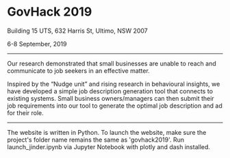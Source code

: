 # GovHack 2019

Building 15 UTS, 632 Harris St, Ultimo, NSW 2007

6-8 September, 2019

___

Our research demonstrated that small businesses are unable to reach and 
communicate to job seekers in an effective matter. 

Inspired by the “Nudge unit” and rising research in behavioural insights, 
we have developed a simple job description generation tool that connects to existing systems. 
Small business owners/managers can then submit their job requirements into our tool to generate 
the optimal job description and ad for their role.

___

The website is written in Python.
To launch the website, make sure the project's folder name remains the same as 'govhack2019'.
Run launch_jinder.ipynb via Jupyter Notebook with plotly and dash installed.